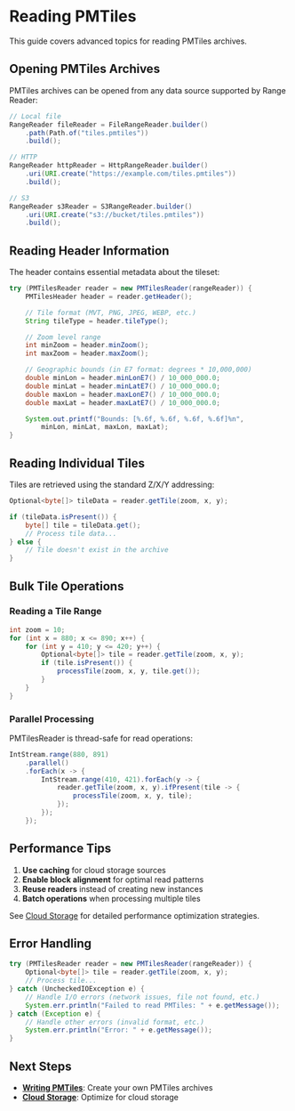 # Reading PMTiles

This guide covers advanced topics for reading PMTiles archives.

## Opening PMTiles Archives

PMTiles archives can be opened from any data source supported by Range Reader:

```java
// Local file
RangeReader fileReader = FileRangeReader.builder()
    .path(Path.of("tiles.pmtiles"))
    .build();

// HTTP
RangeReader httpReader = HttpRangeReader.builder()
    .uri(URI.create("https://example.com/tiles.pmtiles"))
    .build();

// S3
RangeReader s3Reader = S3RangeReader.builder()
    .uri(URI.create("s3://bucket/tiles.pmtiles"))
    .build();
```

## Reading Header Information

The header contains essential metadata about the tileset:

```java
try (PMTilesReader reader = new PMTilesReader(rangeReader)) {
    PMTilesHeader header = reader.getHeader();

    // Tile format (MVT, PNG, JPEG, WEBP, etc.)
    String tileType = header.tileType();

    // Zoom level range
    int minZoom = header.minZoom();
    int maxZoom = header.maxZoom();

    // Geographic bounds (in E7 format: degrees * 10,000,000)
    double minLon = header.minLonE7() / 10_000_000.0;
    double minLat = header.minLatE7() / 10_000_000.0;
    double maxLon = header.maxLonE7() / 10_000_000.0;
    double maxLat = header.maxLatE7() / 10_000_000.0;

    System.out.printf("Bounds: [%.6f, %.6f, %.6f, %.6f]%n",
        minLon, minLat, maxLon, maxLat);
}
```

## Reading Individual Tiles

Tiles are retrieved using the standard Z/X/Y addressing:

```java
Optional<byte[]> tileData = reader.getTile(zoom, x, y);

if (tileData.isPresent()) {
    byte[] tile = tileData.get();
    // Process tile data...
} else {
    // Tile doesn't exist in the archive
}
```

## Bulk Tile Operations

### Reading a Tile Range

```java
int zoom = 10;
for (int x = 880; x <= 890; x++) {
    for (int y = 410; y <= 420; y++) {
        Optional<byte[]> tile = reader.getTile(zoom, x, y);
        if (tile.isPresent()) {
            processTile(zoom, x, y, tile.get());
        }
    }
}
```

### Parallel Processing

PMTilesReader is thread-safe for read operations:

```java
IntStream.range(880, 891)
    .parallel()
    .forEach(x -> {
        IntStream.range(410, 421).forEach(y -> {
            reader.getTile(zoom, x, y).ifPresent(tile -> {
                processTile(zoom, x, y, tile);
            });
        });
    });
```

## Performance Tips

1. **Use caching** for cloud storage sources
2. **Enable block alignment** for optimal read patterns
3. **Reuse readers** instead of creating new instances
4. **Batch operations** when processing multiple tiles

See [Cloud Storage](cloud-storage.md) for detailed performance optimization strategies.

## Error Handling

```java
try (PMTilesReader reader = new PMTilesReader(rangeReader)) {
    Optional<byte[]> tile = reader.getTile(zoom, x, y);
    // Process tile...
} catch (UncheckedIOException e) {
    // Handle I/O errors (network issues, file not found, etc.)
    System.err.println("Failed to read PMTiles: " + e.getMessage());
} catch (Exception e) {
    // Handle other errors (invalid format, etc.)
    System.err.println("Error: " + e.getMessage());
}
```

## Next Steps

- **[Writing PMTiles](writing.md)**: Create your own PMTiles archives
- **[Cloud Storage](cloud-storage.md)**: Optimize for cloud storage
